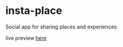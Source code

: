 # insta-place
Social app for sharing places and experiences 

live preview [here](https://insta-places-template.web.app/)
